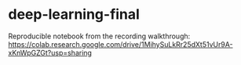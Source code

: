 # deep-learning-final
Reproducible notebook from the recording walkthrough: https://colab.research.google.com/drive/1MihySuLkRr25dXt51vUr9A-xKnWpGZGt?usp=sharing
